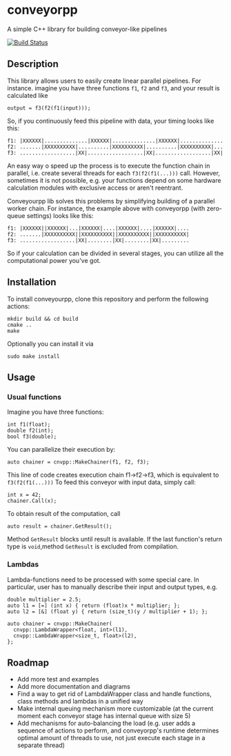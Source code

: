 # conveyorpp
A simple С++ library for building conveyor-like pipelines

[![Build Status](https://travis-ci.com/atanzu/conveyorpp.svg?branch=master)](https://travis-ci.com/atanzu/conveyorpp)

## Description
This library allows users to easily create linear parallel pipelines.
For instance. imagine you have three functions `f1`, `f2` and `f3`, and your result is calculated like
```
output = f3(f2(f1(input)));
```
So, if you continuously feed this pipeline with data, your timing looks like this:

```
f1: |XXXXXX|..............|XXXXXX|..............|XXXXXX|..............
f2: .......|XXXXXXXXXX|..........|XXXXXXXXXX|..........|XXXXXXXXXX|...
f3: ..................|XX|..................|XX|..................|XX|
```

An easy way o speed up the process is to execute the function chain in parallel, i.e. create several threads for each `f3(f2(f1(...)))` call. However, sometimes it is not possible, e.g. your functions depend on some hardware calculation modules with exclusive access or aren't reentrant.

Conveyourpp lib solves this problems by simplifying building of a parallel worker chain. For instance, the example above with conveyorpp (with zero-queue settings) looks like this:

```
f1: |XXXXXX||XXXXXX|...|XXXXXX|....|XXXXXX|....|XXXXXX|....
f2: .......|XXXXXXXXXX||XXXXXXXXXX||XXXXXXXXXX||XXXXXXXXXX|
f3: ..................|XX|........|XX|........|XX|.........
```

So if your calculation can be divided in several stages, you can utilize all the computational power you've got.

## Installation
To install conveyourpp, clone this repository and perform the following actions:
```
mkdir build && cd build
cmake ..
make
```
Optionally you can install it via
```
sudo make install
```

## Usage
### Usual functions
Imagine you have three functions:
```
int f1(float);
double f2(int);
bool f3(double);
```
You can parallelize their execution by:
```
auto chainer = cnvpp::MakeChainer(f1, f2, f3);
```
This line of code creates execution chain f1->f2->f3, which is equivalent to `f3(f2(f1(...)))`
To feed this conveyor with input data, simply call:
```
int x = 42;
chainer.Call(x);
```
To obtain result of the computation, call
```
auto result = chainer.GetResult();
```
Method `GetResult` blocks until result is available. If the last function's return type is `void`,method `GetResult` is excluded from compilation.

### Lambdas
Lambda-functions need to be processed with some special care. In particular, user has to manually describe their input and output types, e.g.
```
double multiplier = 2.5;
auto l1 = [=] (int x) { return (float)x * multiplier; };
auto l2 = [&] (float y) { return (size_t)(y / multiplier + 1); };

auto chainer = cnvpp::MakeChainer(
  cnvpp::LambdaWrapper<float, int>(l1),
  cnvpp::LambdaWrapper<size_t, float>(l2),
};
```

## Roadmap
* Add more test and examples
* Add more documentation and diagrams
* Find a way to get rid of LambdaWrapper class and handle functions, class methods and lambdas in a unified way
* Make internal queuing mechanism more customizable (at the current moment each conveyor stage has internal queue with size 5)
* Add mechanisms for auto-balancing the load (e.g. user adds a sequence of actions to perform, and conveyorpp's runtime determines optimal amount of threads to use, not just execute each stage in a separate thread)

